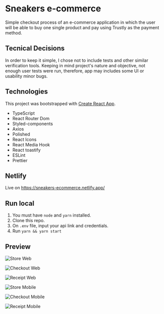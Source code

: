 # Sneakers e-commerce

 Simple checkout process of an e-commerce application in which the user will be able to buy one single product and pay using Trustly as the payment method.

## Tecnical Decisions
In order to keep it simple, I chose not to include tests and other similar verification tools.
Keeping in mind project's nature and objective, not enough user tests were run, therefore, app may includes some UI or usability minor bugs.

## Technologies

This project was bootstrapped with [Create React App](https://github.com/facebook/create-react-app).

- TypeScript
- React Router Dom
- Styled-components
- Axios
- Polished
- React Icons
- React Media Hook
- React toastify
- ESLint
- Prettier

## Netlify

Live on https://sneakers-ecommerce.netlify.app/

## Run local

01. You must have ```node``` and ```yarn``` installed.
02. Clone this repo.
02. On ```.env``` file, input your api link and credentials.
03. Run ```yarn && yarn start```

## Preview

![Store Web](https://user-images.githubusercontent.com/51061974/123473407-85cd5780-d5c6-11eb-9c3f-54b71a6448ee.png)

![Checkout Web](https://user-images.githubusercontent.com/51061974/123474083-726ebc00-d5c7-11eb-8c93-fd7acf696fd0.png)

![Receipt Web](https://user-images.githubusercontent.com/51061974/123474897-a39bbc00-d5c8-11eb-9b2b-efc95867c039.png)

![Store Mobile](https://user-images.githubusercontent.com/51061974/123473735-fc6a5500-d5c6-11eb-8789-432f1932e217.png)

![Checkout Mobile](https://user-images.githubusercontent.com/51061974/123474559-1d7f7580-d5c8-11eb-80cb-801426771a60.png)

![Receipt Mobile](https://user-images.githubusercontent.com/51061974/123475284-2cb2f300-d5c9-11eb-920a-4c1cf9ac518d.png)
